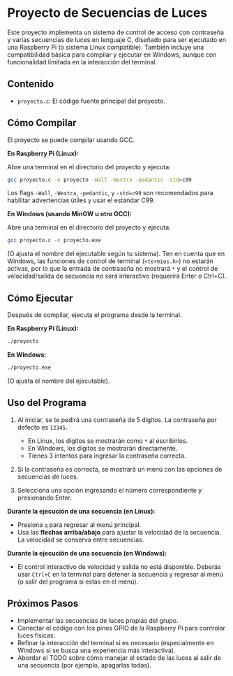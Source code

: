 # Proyecto de Secuencias de Luces

Este proyecto implementa un sistema de control de acceso con contraseña y varias secuencias de luces en lenguaje C, diseñado para ser ejecutado en una Raspberry Pi (o sistema Linux compatible). También incluye una compatibilidad básica para compilar y ejecutar en Windows, aunque con funcionalidad limitada en la interacción del terminal.

## Contenido

- `proyecto.c`: El código fuente principal del proyecto.

## Cómo Compilar

El proyecto se puede compilar usando GCC.

**En Raspberry Pi (Linux):**

Abre una terminal en el directorio del proyecto y ejecuta:

```bash
gcc proyecto.c -o proyecto -Wall -Wextra -pedantic -std=c99
```
Los flags `-Wall`, `-Wextra`, `-pedantic`, y `-std=c99` son recomendados para habilitar advertencias útiles y usar el estándar C99.

**En Windows (usando MinGW u otro GCC):**

Abre una terminal en el directorio del proyecto y ejecuta:

```bash
gcc proyecto.c -o proyecto.exe
```
(O ajusta el nombre del ejecutable según tu sistema). Ten en cuenta que en Windows, las funciones de control de terminal (`<termios.h>`) no estarán activas, por lo que la entrada de contraseña no mostrará `*` y el control de velocidad/salida de secuencia no será interactivo (requerirá Enter o Ctrl+C).

## Cómo Ejecutar

Después de compilar, ejecuta el programa desde la terminal.

**En Raspberry Pi (Linux):**

```bash
./proyecto
```

**En Windows:**

```bash
./proyecto.exe
```
(O ajusta el nombre del ejecutable).

## Uso del Programa

1.  Al iniciar, se te pedirá una contraseña de 5 dígitos. La contraseña por defecto es `12345`.
    -   En Linux, los dígitos se mostrarán como `*` al escribirlos.
    -   En Windows, los dígitos se mostrarán directamente.
    -   Tienes 3 intentos para ingresar la contraseña correcta.

2.  Si la contraseña es correcta, se mostrará un menú con las opciones de secuencias de luces.
3.  Selecciona una opción ingresando el número correspondiente y presionando Enter.

**Durante la ejecución de una secuencia (en Linux):**

-   Presiona `q` para regresar al menú principal.
-   Usa las **flechas arriba/abajo** para ajustar la velocidad de la secuencia. La velocidad se conserva entre secuencias.

**Durante la ejecución de una secuencia (en Windows):**

-   El control interactivo de velocidad y salida no está disponible. Deberás usar `Ctrl+C` en la terminal para detener la secuencia y regresar al menú (o salir del programa si estás en el menú).

## Próximos Pasos

- Implementar las secuencias de luces propias del grupo.
- Conectar el código con los pines GPIO de la Raspberry Pi para controlar luces físicas.
- Refinar la interacción del terminal si es necesario (especialmente en Windows si se busca una experiencia más interactiva).
- Abordar el TODO sobre cómo manejar el estado de las luces al salir de una secuencia (por ejemplo, apagarlas todas).